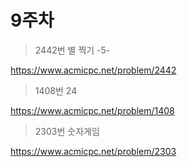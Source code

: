 # 9주차

> 2442번 별 찍기 -5-

https://www.acmicpc.net/problem/2442

> 1408번 24

https://www.acmicpc.net/problem/1408

> 2303번 숫자게임

https://www.acmicpc.net/problem/2303